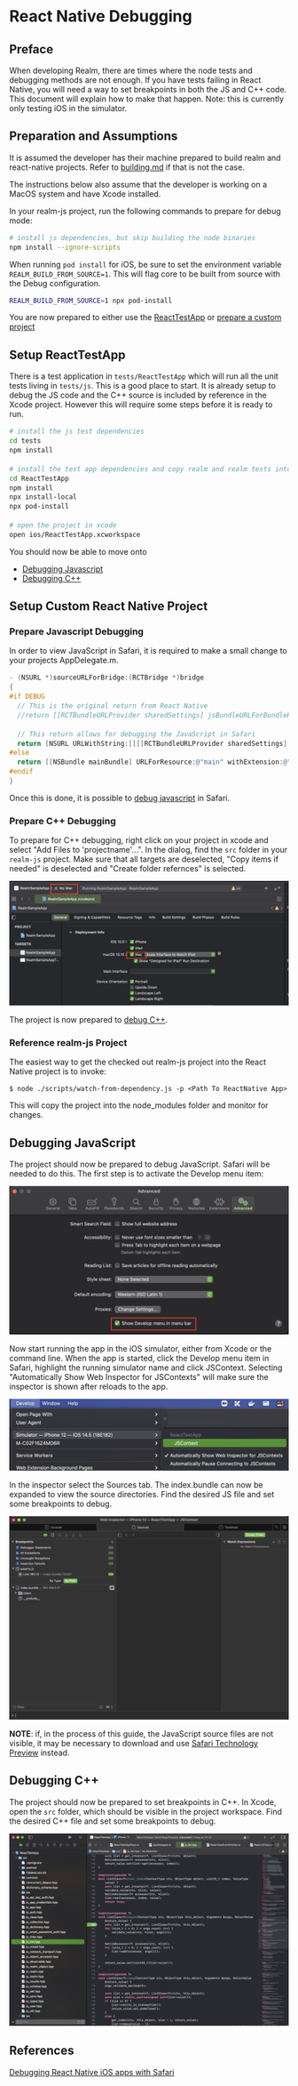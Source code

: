 
# React Native Debugging

## Preface

When developing Realm, there are times where the node tests and debugging methods are not enough.  If you have tests failing in React Native, you will need a way to set breakpoints in both the JS and C++ code.  This document will explain how to make that happen.  Note: this is currently only testing iOS in the simulator.

## Preparation and Assumptions
It is assumed the developer has their machine prepared to build realm and react-native projects.  Refer to [building.md](./building.md) if that is not the case.

The instructions below also assume that the developer is working on a MacOS system and have Xcode installed.

In your realm-js project, run the following commands to prepare for debug mode:
```sh
# install js dependencies, but skip building the node binaries
npm install --ignore-scripts
```

When running `pod install` for iOS, be sure to set the environment variable `REALM_BUILD_FROM_SOURCE=1`.  This will flag core to be built from source with the Debug configuration.

```sh
REALM_BUILD_FROM_SOURCE=1 npx pod-install
```

You are now prepared to either use the [ReactTestApp](#setup-reacttestapp) or [prepare a custom project](#setup-custom-react-native-project)

## Setup ReactTestApp

There is a test application in `tests/ReactTestApp` which will run all the unit tests living in `tests/js`.  This is a good place to start.  It is already setup to debug the JS code and the C++ source is included by reference in the Xcode project.  However this will require some steps before it is ready to run.

```sh
# install the js test dependencies
cd tests
npm install

# install the test app dependencies and copy realm and realm tests into node_modules using `install-local`
cd ReactTestApp
npm install
npx install-local
npx pod-install

# open the project in xcode
open ios/ReactTestApp.xcworkspace
```

You should now be able to move onto
- [Debugging Javascript](#debugging-javascript)
- [Debugging C++](#debugging-c++)

## Setup Custom React Native Project

### Prepare Javascript Debugging
In order to view JavaScript in Safari, it is required to make a small change to your projects AppDelegate.m.

```objective-c
- (NSURL *)sourceURLForBridge:(RCTBridge *)bridge
{
#if DEBUG
  // This is the original return from React Native
  //return [[RCTBundleURLProvider sharedSettings] jsBundleURLForBundleRoot:@"index" fallbackResource:nil];

  // This return allows for debugging the JavaScript in Safari
  return [NSURL URLWithString:[[[[RCTBundleURLProvider sharedSettings] jsBundleURLForBundleRoot:@"index" fallbackResource:nil] absoluteString] stringByAppendingString:@"&inlineSourceMap=true" ]];
#else
  return [[NSBundle mainBundle] URLForResource:@"main" withExtension:@"jsbundle"];
#endif
}
```

Once this is done, it is possible to [debug javascript](#debugging-javascript) in Safari.

### Prepare C++ Debugging
To prepare for C++ debugging, right click on your project in xcode and select "Add Files to 'projectname'...".  In the dialog, find the `src` folder in your `realm-js` project. Make sure that all targets are deselected, "Copy items if needed" is deselected and "Create folder refernces" is selected.

![Add files dialog](./assets/addFilesDialog.png)

The project is now prepared to [debug C++](#dubugging-c++).

### Reference realm-js Project

The easiest way to get the checked out realm-js project into the React Native project is to invoke:
```
$ node ./scripts/watch-from-dependency.js -p <Path To ReactNative App>
```

This will copy the project into the node_modules folder and monitor for changes.

###
## Debugging JavaScript

The project should now be prepared to debug JavaScript.  Safari will be needed to do this. The first step is to activate the Develop menu item:

![Safari Prefrences](./assets/safariPreferences.png)

Now start running the app in the iOS simulator, either from Xcode or the command line.  When the app is started, click the Develop menu item in Safari, highlight the running simulator name and click JSContext.  Selecting "Automatically Show Web Inspector for JSContexts" will make sure the inspector is shown after reloads to the app.

![Select JSContext](./assets/selectJscontext.png)

In the inspector select the Sources tab.  The index.bundle can now be expanded to view the source directories.  Find the desired JS file and set some breakpoints to debug.

![Safari Inspector](./assets/safariInspector.png)


<b>NOTE</b>: if, in the process of this guide, the JavaScript source files are not visible, it may be necessary to download and use [Safari Technology Preview](https://developer.apple.com/safari/technology-preview/) instead.

## Debugging C++

The project should now be prepared to set breakpoints in C++.  In Xcode, open the `src` folder, which should be visible in the project workspace.  Find the desired C++ file and set some breakpoints to debug.

![Xcode C++ Breakpoint](./assets/xcodeCppBreakpoint.png)

## References

[Debugging React Native iOS apps with Safari](http://blog.nparashuram.com/2019/10/debugging-react-native-ios-apps-with.html)
